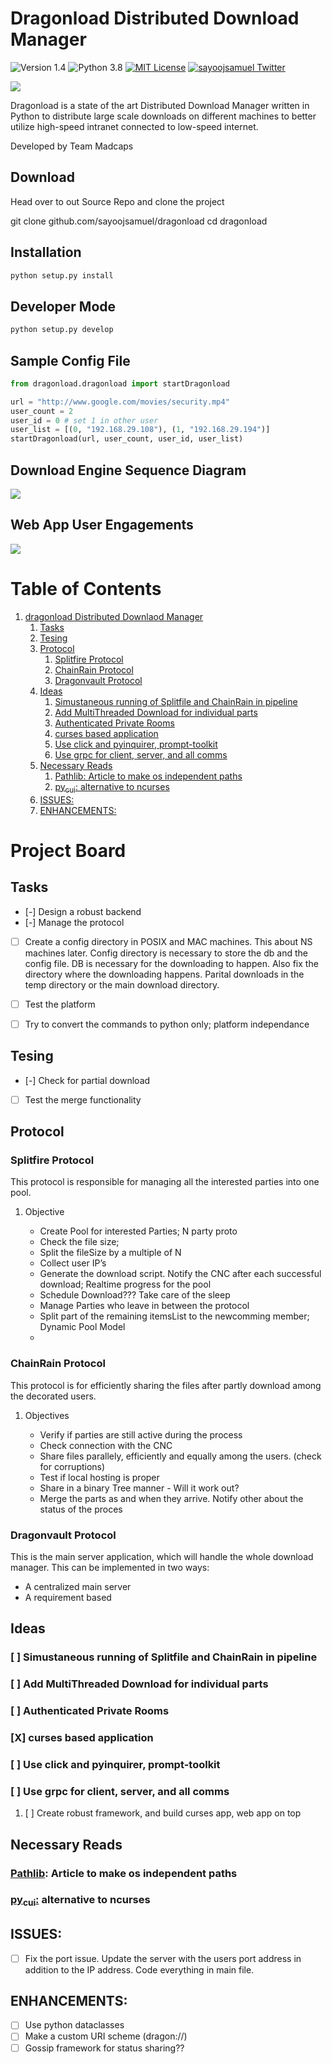 Dragonload Distributed Download Manager
=========================

![Version 1.4](http://img.shields.io/badge/version-v1.4-green.svg)
![Python 3.8](http://img.shields.io/badge/python-3.8-blue.svg)
[![MIT License](http://img.shields.io/badge/license-MIT%20License-blue.svg)](https://github.com/sayoojsamuel/dragonload/blob/master/LICENSE)
[![sayoojsamuel Twitter](http://img.shields.io/twitter/url/http/shields.io.svg?style=social&label=Follow)](https://twitter.com/sayoojsamuel)


![](assets/banner2.png)

Dragonload is a state of the art  Distributed Download Manager written in Python to distribute large scale downloads on different machines to better utilize high-speed intranet connected to low-speed internet.

Developed by Team Madcaps

Download
--------
Head over to out Source Repo and clone the project

git clone github.com/sayoojsamuel/dragonload
cd dragonload

Installation
--------
```bash
python setup.py install
```
Developer Mode
--------
```bash
python setup.py develop
```

Sample Config File
--------

```python
from dragonload.dragonload import startDragonload

url = "http://www.google.com/movies/security.mp4"
user_count = 2
user_id = 0 # set 1 in other user
user_list = [(0, "192.168.29.108"), (1, "192.168.29.194")]
startDragonload(url, user_count, user_id, user_list)
```

Download Engine Sequence Diagram
--------
![](assets/downlaod_engine_sequenceDiagram.jpg)

Web App User Engagements
--------
![](assets/webApp_sequenceDiagram.jpg)

# Table of Contents

1.  [dragonload Distributed Downlaod Manager](#orgbd7b2f9)
    1.  [Tasks](#orge010a22)
    2.  [Tesing](#org8523abe)
    3.  [Protocol](#orgc4c4e83)
        1.  [Splitfire Protocol](#org3a8fc9d)
        2.  [ChainRain Protocol](#org86c1216)
        3.  [Dragonvault Protocol](#orgbf45f1c)
    4.  [Ideas](#org1022ce9)
        1.  [Simustaneous running of Splitfile and ChainRain in pipeline](#org32f5fd2)
        2.  [Add MultiThreaded Download for individual parts](#org9ca9749)
        3.  [Authenticated Private Rooms](#org403f71c)
        4.  [curses based application](#org22a9628)
        5.  [Use click and pyinquirer, prompt-toolkit](#orgc739649)
        6.  [Use grpc for client, server, and all comms](#org0b7d369)
    5.  [Necessary Reads](#orge1339ed)
        1.  [Pathlib: Article to make os independent paths](#org993fe62)
        2.  [py<sub>cui</sub>: alternative to ncurses](#orge1e3803)
    6.  [ISSUES:](#orgb8fe609)
    7.  [ENHANCEMENTS:](#org0dbe582)



<a id="orgbd7b2f9"></a>

# Project Board


<a id="orge010a22"></a>

## Tasks

-   [-] Design a robust backend
-   [-] Manage the protocol
-   [ ] Create a config directory in POSIX and MAC machines. This about NS
    machines later. Config directory is necessary to store the db and the config
    file. DB is necessary for the downloading to happen. Also fix the directory
    where the downloading happens. Parital downloads in the temp directory or the
    main download directory.
-   [ ] Test the platform
-   [ ] Try to convert the commands to python only; platform independance


<a id="org8523abe"></a>

## Tesing

-   [-] Check for partial download
-   [ ] Test the merge functionality


<a id="orgc4c4e83"></a>

## Protocol


<a id="org3a8fc9d"></a>

### Splitfire Protocol

This protocol is responsible for managing all the interested parties into one
pool.

1.  Objective

    -   Create Pool for interested Parties; N party proto
    -   Check the file size;
    -   Split the fileSize by a multiple of N
    -   Collect user IP&rsquo;s
    -   Generate the download script. Notify the CNC after each successful download;
        Realtime progress for the pool
    -   Schedule Download??? Take care of the sleep
    -   Manage Parties who leave in between the protocol
    -   Split part of the remaining itemsList to the newcomming member; Dynamic Pool
        Model
    -


<a id="org86c1216"></a>

### ChainRain Protocol

This protocol is for efficiently sharing the files after partly download among
the decorated users.

1.  Objectives

    -   Verify if parties are still active during the process
    -   Check connection with the CNC
    -   Share files parallely, efficiently and equally among the users. (check for
        corruptions)
    -   Test if local hosting is proper
    -   Share in a binary Tree manner - Will it work out?
    -   Merge the parts as and when they arrive. Notify other about the status of the
        proces


<a id="orgbf45f1c"></a>

### Dragonvault Protocol

This is the main server application, which will handle the whole download
manager.  This can be implemented in two ways:

-   A centralized main server
-   A requirement based


<a id="org1022ce9"></a>

## Ideas


<a id="org32f5fd2"></a>

### [ ] Simustaneous running of Splitfile and ChainRain in pipeline


<a id="org9ca9749"></a>

### [ ] Add MultiThreaded Download for individual parts


<a id="org403f71c"></a>

### [ ] Authenticated Private Rooms


<a id="org22a9628"></a>

### [X] curses based application


<a id="orgc739649"></a>

### [ ] Use click and pyinquirer, prompt-toolkit


<a id="org0b7d369"></a>

### [ ] Use grpc for client, server, and all comms

1.  [ ] Create robust framework, and build curses app, web app on top


<a id="orge1339ed"></a>

## Necessary Reads


<a id="org993fe62"></a>

### [Pathlib](https://medium.com/@ageitgey/python-3-quick-tip-the-easy-way-to-deal-with-file-paths-on-windows-mac-and-linux-11a072b58d5f): Article to make os independent paths


<a id="orge1e3803"></a>

### [py<sub>cui</sub>:](https://github.com/jwlodek/py_cui) alternative to ncurses


<a id="orgb8fe609"></a>

## ISSUES:

-   [ ] Fix the port issue. Update the server with the users port address in
    addition to the IP address.  Code everything in <span class="underline"><span class="underline">main</span></span> file.


<a id="org0dbe582"></a>

## ENHANCEMENTS:

-   [ ] Use python dataclasses
-   [ ] Make a custom URI scheme (dragon://)
-   [ ] Gossip framework for status sharing??
